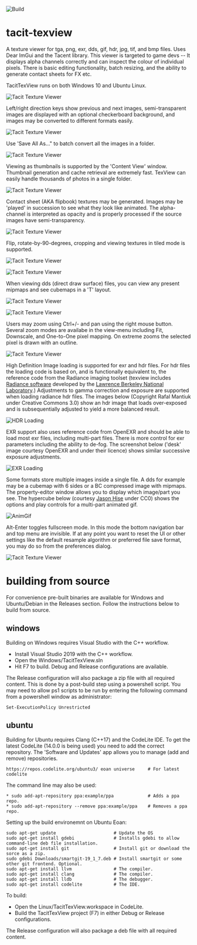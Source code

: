 ![Build](https://github.com/bluescan/tacit-texview/workflows/Build/badge.svg)

# tacit-texview
A texture viewer for tga, png, exr, dds, gif, hdr, jpg, tif, and bmp files. Uses Dear ImGui and the Tacent library. This viewer is targeted to game devs -- It displays alpha channels correctly and can inspect the colour of individual pixels. There is basic editing functionality, batch resizing, and the ability to generate contact sheets for FX etc.

TacitTexView runs on both Windows 10 and Ubuntu Linux.

![Tacit Texture Viewer](https://raw.githubusercontent.com/bluescan/tacit-texview/master/Screenshots/Screenshot_CopyColourAs.png)


Left/right direction keys show previous and next images, semi-transparent images are displayed with an optional checkerboard background, and images may be converted to different formats easily.

![Tacit Texture Viewer](https://raw.githubusercontent.com/bluescan/tacit-texview/master/Screenshots/Screenshot_SaveAs.png)


Use 'Save All As..." to batch convert all the images in a folder.

![Tacit Texture Viewer](https://raw.githubusercontent.com/bluescan/tacit-texview/master/Screenshots/Screenshot_BatchSaveAll.png)


Viewing as thumbnails is supported by the 'Content View' window. Thumbnail generation and cache retrieval are extremely fast. TexView can easily handle thousands of photos in a single folder.

![Tacit Texture Viewer](https://raw.githubusercontent.com/bluescan/tacit-texview/master/Screenshots/Screenshot_Thumbnails.png)


Contact sheet (AKA flipbook) textures may be generated. Images may be 'played' in succession to see what they look like animated. The alpha-channel is interpreted as opacity and is properly processed if the source images have semi-transparency.

![Tacit Texture Viewer](https://raw.githubusercontent.com/bluescan/tacit-texview/master/Screenshots/Screenshot_ContactSheet.png) 


Flip, rotate-by-90-degrees, cropping and viewing textures in tiled mode is supported.

![Tacit Texture Viewer](https://raw.githubusercontent.com/bluescan/tacit-texview/master/Screenshots/Screenshot_Crop.png)

![Tacit Texture Viewer](https://raw.githubusercontent.com/bluescan/tacit-texview/master/Screenshots/Screenshot_Tiled.png)


When viewing dds (direct draw surface) files, you can view any present mipmaps and see cubemaps in a 'T' layout.

![Tacit Texture Viewer](https://raw.githubusercontent.com/bluescan/tacit-texview/master/Screenshots/Screenshot_Cubemap.png)

![Tacit Texture Viewer](https://raw.githubusercontent.com/bluescan/tacit-texview/master/Screenshots/Screenshot_Mipmaps.png)


Users may zoom using Ctrl+/- and pan using the right mouse button. Several zoom modes are availabe in the view-menu including Fit, Downscale, and One-to-One pixel mapping. On extreme zooms the selected pixel is drawn with an outline.

![Tacit Texture Viewer](https://raw.githubusercontent.com/bluescan/tacit-texview/master/Screenshots/Screenshot_Zoom.png)


High Definition Image loading is supported for exr and hdr files. For hdr files the loading code is based on, and is functionally equivalent to, the reference code from the Radiance imaging toolset (texview includes [Radiance software](http://radsite.lbl.gov/) developed by the [Lawrence Berkeley National Laboratory](http://www.lbl.gov/).) Adjustments to gamma correction and exposure are supported when loading radiance hdr files. The images below (Copyright Rafal Mantiuk under Creative Commons 3.0) show an hdr image that loads over-exposed and is subsequentially adjusted to yield a more balanced result.

![HDR Loading](https://raw.githubusercontent.com/bluescan/tacit-texview/master/Screenshots/Screenshot_HDR.png)


EXR support also uses reference code from OpenEXR and should be able to load most exr files, including multi-part files. There is more control for exr parameters including the ability to de-fog. The screenshot below ('desk' image courtesy OpenEXR and under their licence) shows similar successive exposure adjustments.

![EXR Loading](https://raw.githubusercontent.com/bluescan/tacit-texview/master/Screenshots/Screenshot_EXR.png)


Some formats store multiple images inside a single file. A dds for example may be a cubemap with 6 sides or a BC compressed image with mipmaps. The property-editor window allows you to display which image/part you see. The hypercube below (courtesy [Jason Hise](https://blog.wikimedia.org/2016/09/22/math-gifs/) under CC0) shows the options and play controls for a multi-part animated gif.

![AnimGif](https://raw.githubusercontent.com/bluescan/tacit-texview/master/Screenshots/Screenshot_Anim.png)


Alt-Enter toggles fullscreen mode. In this mode the bottom navigation bar and top menu are invisible. If at any point you want to reset the UI or other settings like the default resample algorithm or preferred file save format, you may do so from the preferences dialog.

![Tacit Texture Viewer](https://raw.githubusercontent.com/bluescan/tacit-texview/master/Screenshots/Screenshot_Prefs.png)

# building from source

For convenience pre-built binaries are available for Windows and Ubuntu/Debian in the Releases section. Follow the instructions below to build from source.

## windows

Building on Windows requires Visual Studio with the C++ workflow.
* Install Visual Studio 2019 with the C++ workflow.
* Open the Windows/TacitTexView.sln
* Hit F7 to build. Debug and Release configurations are available.

The Release configuration will also package a zip file with all required content. This is done by a post-build step using a powershell script. You may need to allow ps1 scripts to be run by entering the following command from a powershell window as administrator:
```
Set-ExecutionPolicy Unrestricted
```

## ubuntu

Building for Ubuntu requires Clang (C++17) and the CodeLite IDE. To get the latest CodeLite (14.0.0 is being used) you need to add the correct repository. The 'Software and Updates' app allows you to manage (add and remove) repositories.
```
https://repos.codelite.org/ubuntu3/ eoan universe     # For latest codelite
```

The command line may also be used:
```
* sudo add-apt-repository ppa:example/ppa             # Adds a ppa repo.
* sudo add-apt-repository --remove ppa:example/ppa    # Removes a ppa repo.
```

Setting up the build environemnt on Ubuntu Eoan:
```
sudo apt-get update                      # Update the OS
sudo apt-get install gdebi               # Installs gdebi to allow command-line deb file installation.
sudo apt-get install git                 # Install git or download the sorce as a zip.
sudo gdebi Downloads/smartgit-19_1_7.deb # Install smartgit or some other git frontend. Optional.
sudo apt-get install llvm                # The compiler.
sudo apt-get install clang               # The compiler.
sudo apt-get install lldb                # The debugger.
sudo apt-get install codelite            # The IDE.
```

To build:
* Open the Linux/TacitTexView.workspace in CodeLite.
* Build the TacitTexView project (F7) in either Debug or Release configurations.

The Release configuration will also package a deb file with all required content.

